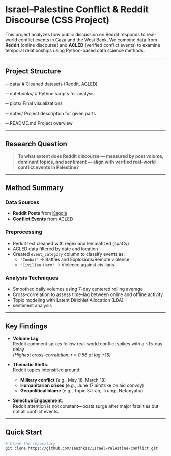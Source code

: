 # Israel–Palestine Conflict & Reddit Discourse (CSS Project)

This project analyzes how public discussion on Reddit responds to real-world conflict events in Gaza and the West Bank. We combine data from **Reddit** (online discourse) and **ACLED** (verified conflict events) to examine temporal relationships using Python-based data science methods.

---

## Project Structure
─ data/ # Cleaned datasets (Reddit, ACLED)

─ notebooks/ # Python scripts for analysis

─ plots/ Final visualizations

─ notes/ Project description for given parts

─ README.md Project overview

---

##  Research Question

> **To what extent does Reddit discourse — measured by post volume, dominant topics, and sentiment — align with verified real-world conflict events in Palestine?**

---

## Method Summary

### Data Sources

- **Reddit Posts** from [Kaggle](https://www.kaggle.com/datasets/asaniczka/reddit-on-israel-palestine-daily-update)  
- **Conflict Events** from [ACLED](https://acleddata.com/)

###  Preprocessing

- Reddit text cleaned with regex and lemmatized (spaCy)
- ACLED data filtered by date and location
- Created `event_category` column to classify events as:
  - `"Combat"` → Battles and Explosions/Remote violence
  - `"Civilian Harm"` → Violence against civilians

### Analysis Techniques

- Smoothed daily volumes using 7-day centered rolling average
- Cross-correlation to assess time-lag between online and offline activity
- Topic modeling with Latent Dirichlet Allocation (LDA)
- sentiment analysis

---
## Key Findings

- **Volume Lag**:  
  Reddit comment spikes follow real-world conflict spikes with a ~15-day delay  
  *(Highest cross-correlation: r = 0.56 at lag +15)*

- **Thematic Shifts**:  
  Reddit topics intensified around:
  - **Military conflict** (e.g., May 18, March 18)
  - **Humanitarian crises** (e.g., June 17 airstrike on aid convoy)
  - **Geopolitical blame** (e.g., Topic 3: Iran, Trump, Netanyahu)

- **Selective Engagement**:  
  Reddit attention is not constant—posts surge after major fatalities but not all conflict events.

---

## Quick Start

```bash
# Clone the repository
git clone https://github.com/sanzhkzz/Israel-Palestine-conflict.git

